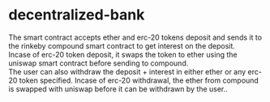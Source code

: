 # decentralized-bank
<p> The smart contract accepts ether and erc-20 tokens deposit and sends it to the rinkeby compound smart contract to get interest on the deposit.<br>
Incase of erc-20 token deposit, it swaps the token to ether using the uniswap smart contract before sending to compound.<br>
The user can also withdraw the deposit + interest in either ether or any erc-20 token specified. Incase of erc-20 withdrawal, the ether from compound is swapped with uniswap before it can be withdrawn by the user..
